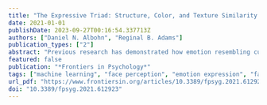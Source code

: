 ```yaml
---
title: "The Expressive Triad: Structure, Color, and Texture Similarity of Emotion Expressions Predict Impressions of Neutral Faces"
date: 2021-01-01
publishDate: 2023-09-27T00:16:54.337713Z
authors: ["Daniel N. Albohn", "Reginal B. Adams"]
publication_types: ["2"]
abstract: "Previous research has demonstrated how emotion resembling cues in the face help shape impression formation (i.e., emotion overgeneralization). Perhaps most notable in the literature to date, has been work suggesting that gender-related appearance cues are visually confounded with certain stereotypic expressive cues (see Adams, Hess, & Kleck, 2015 for review). Only a couple studies to date have used computer vision to directly map out and test facial structural resemblance to emotion expressions using facial landmark coordinates to estimate face shape. In one study using a Bayesian network classifier trained to detect emotional expressions structural resemblance to a specific expression on a non-expressive (i.e., neutral) face was found to influence trait impressions of others (Said et al., 2009). In another study, a connectionist model trained to detect emotional expressions found different emotion-resembling cues in male versus female faces (Zebrowitz et al., 2010). Despite this seminal work, direct evidence confirming the theoretical assertion that humans likewise utilize these emotion-resembling cues when forming impressions has been lacking. Across four studies, we replicate and extend these prior findings using new advances in computer vision to examine gender-related, emotion-resembling structure, color, and texture (as well as their weighted combination) and their impact on gender-stereotypic impression formation. We show that all three (plus their combination) are meaningfully related to human impressions of emotionally neutral faces. Further when applying the computer vision algorithms to experimentally manipulate faces, we show that humans derive similar impressions from them as did the computer."
featured: false
publication: "*Frontiers in Psychology*"
tags: ["machine learning", "face perception", "emotion expression", "facial expresions", "impression formation"]
url_pdf: "https://www.frontiersin.org/articles/10.3389/fpsyg.2021.612923/abstract"
doi: "10.3389/fpsyg.2021.612923"
---
```


